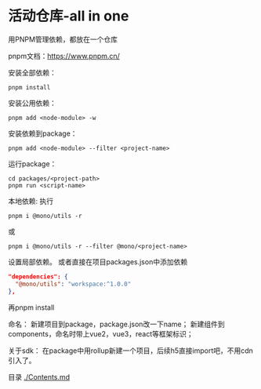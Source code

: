 # 活动仓库-all in one

用PNPM管理依赖，都放在一个仓库

pnpm文档：https://www.pnpm.cn/

安装全部依赖：
````
pnpm install
````

安装公用依赖：
````
pnpm add <node-module> -w
````

安装依赖到package：
````
pnpm add <node-module> --filter <project-name>
````

运行package： 
````
cd packages/<project-path>
pnpm run <script-name>
````

本地依赖:
执行
````
pnpm i @mono/utils -r
````
或
````
pnpm i @mono/utils -r --filter @mono/<project-name>
````
设置局部依赖。
或者直接在项目packages.json中添加依赖
````json
"dependencies": {
  "@mono/utils": "workspace:^1.0.0"
},
````
再pnpm install

命名：
新建项目到package，package.json改一下name；
新建组件到components，命名时带上vue2，vue3，react等框架标识；

关于sdk：
在package中用rollup新建一个项目，后续h5直接import吧，不用cdn引入了。

目录
[./Contents.md](./Contents.md)

